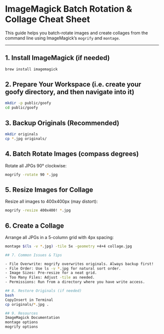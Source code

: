 # ImageMagick Batch Rotation & Collage Cheat Sheet

This guide helps you batch-rotate images and create collages from the command line using ImageMagick’s `mogrify` and `montage`.

---

## 1. Install ImageMagick (if needed)

```bash
brew install imagemagick
```

## 2. Prepare Your Workspace (i.e. create your goofy directory, and then navigate into it)

```bash
mkdir -p public/goofy
cd public/goofy
```

## 3. Backup Originals (Recommended)
```bash
mkdir originals
cp *.jpg originals/
```

## 4. Batch Rotate Images (compass degrees)
Rotate all JPGs 90° clockwise:

```bash
mogrify -rotate 90 *.jpg
```

## 5. Resize Images for Collage
Resize all images to 400x400px (may distort):

```bash
mogrify -resize 400x400! *.jpg
```

## 6. Create a Collage
Arrange all JPGs in a 5-column grid with 4px spacing:

```bash
montage $(ls -v *.jpg) -tile 5x -geometry +4+4 collage.jpg

## 7. Common Issues & Tips

- File Overwrite: mogrify overwrites originals. Always backup first!
- File Order: Use ls -v *.jpg for natural sort order.
- Image Sizes: Pre-resize for a neat grid.
- Too Many Files: Adjust -tile as needed.
- Permissions: Run from a directory where you have write access.

## 8. Restore Originals (if needed)
bash
CopyInsert in Terminal
cp originals/*.jpg .

## 9. Resources
ImageMagick Documentation
montage options
mogrify options